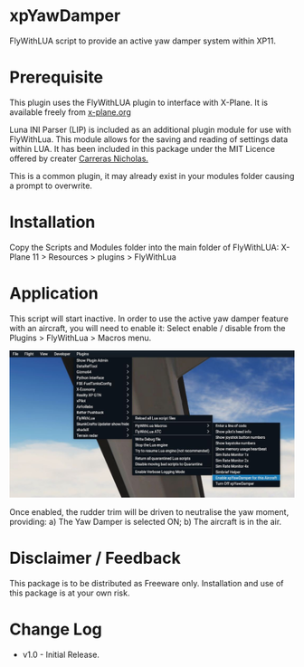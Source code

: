 # xpYawDamper
FlyWithLUA script to provide an active yaw damper system within XP11.

Prerequisite
============
This plugin uses the FlyWithLUA plugin to interface with X-Plane.
It is available freely from [x-plane.org](https://forums.x-plane.org/index.php?/files/file/38445-flywithlua-ng-next-generation-edition-for-x-plane-11-win-lin-mac/) 

Luna INI Parser (LIP) is included as an additional plugin module for use with FlyWithLua. This module allows for the saving and reading of settings data within LUA. It has been included in this package under the MIT Licence offered by creater [Carreras Nicholas.](https://github.com/Dynodzzo/Lua_INI_Parser)

This is a common plugin, it may already exist in your modules folder causing a prompt to overwrite.

Installation
============

Copy the Scripts and Modules folder into the main folder of FlyWithLUA: 
X-Plane 11 > Resources > plugins > FlyWithLua

Application
============
This script will start inactive. In order to use the active yaw damper feature with an aircraft, you will need to enable it:
Select enable / disable from the Plugins > FlyWithLua > Macros menu.

![xpYD](https://github.com/N1K340/xpYawDamper/blob/f5361176df047f72de71f60b90c7cb86bac52de1/src/xpYD_Menu.JPG)

Once enabled, the rudder trim will be driven to neutralise the yaw moment, providing:
a) The Yaw Damper is selected ON;
b) The aircraft is in the air.

Disclaimer / Feedback
=====================

This package is to be distributed as Freeware only.
Installation and use of this package is at your own risk. 

Change Log
==========
* v1.0 - Initial Release.
